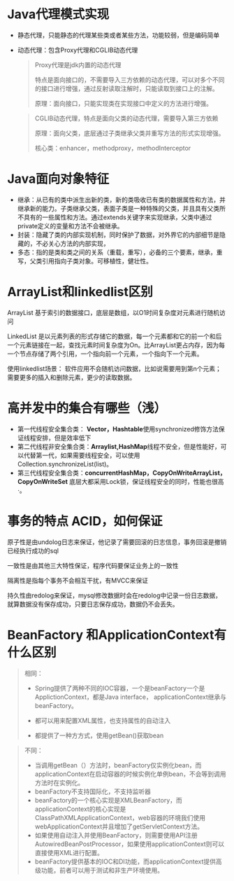# Java代理模式实现

* 静态代理，只能静态的代理某些类或者某些方法，功能较弱，但是编码简单

* 动态代理：包含Proxy代理和CGLIB动态代理

  >Proxy代理是jdk内置的动态代理
  >
  >特点是面向接口的，不需要导入三方依赖的动态代理，可以对多个不同的接口进行增强，通过反射读取注解时，只能读取到接口上的注解。
  >
  >原理：面向接口，只能实现类在实现接口中定义的方法进行增强。

  > CGLIB动态代理，特点是面向父类的动态代理，需要导入第三方依赖
  >
  > 原理：面向父类，底层通过子类继承父类并重写方法的形式实现增强。
  >
  > 核心类：enhancer，methodproxy，methodInterceptor 



# Java面向对象特征

* 继承：从已有的类中派生出新的类，新的类吸收已有类的数据属性和方法，并继承新的能力。子类继承父类，表面子类是一种特殊的父类，并且具有父类所不具有的一些属性和方法。通过extends关键字来实现继承，父类中通过private定义的变量和方法不会被继承。
* 封装：隐藏了类的内部实现机制，同时保护了数据，对外界它的内部细节是隐藏的，不必关心方法的内部实现，
* 多态：指的是类和类之间的关系（重载，重写），必备的三个要素，继承，重写，父类引用指向子类对象。可移植性，健壮性。





# ArrayList和linkedlist区别

ArrayList 基于索引的数据接口，底层是数组，以O1时间复杂度对元素进行随机访问

LinkedList 是以元素列表的形式存储它的数据，每一个元素都和它的前一个和后一个元素链接在一起，查找元素时间复杂度为On。比ArrayList更占内存，因为每一个节点存储了两个引用，一个指向前一个元素，一个指向下一个元素。

使用linkedlist场景： 软件应用不会随机访问数据，比如说需要用到第n个元素；需要更多的插入和删除元素，更少的读取数据。





# 高并发中的集合有哪些（浅）

* 第一代线程安全集合类： **Vector，Hashtable**使用synchronized修饰方法保证线程安排，但是效率低下
* 第二代线程非安全集合类：**Arraylist,HashMap**线程不安全，但是性能好，可以代替第一代，如果需要线程安全，可以使用Collection.synchronizeList(list)。
* 第三代线程安全集合类：**concurrentHashMap，CopyOnWriteArrayList，CopyOnWriteSet** 底层大都采用Lock锁，保证线程安全的同时，性能也很高·。





# 事务的特点 ACID，如何保证

原子性是由undolog日志来保证，他记录了需要回滚的日志信息，事务回滚是撤销已经执行成功的sql

一致性是由其他三大特性保证，程序代码要保证业务上的一致性

隔离性是指每个事务不会相互干扰，有MVCC来保证

持久性由redolog来保证，mysql修改数据时会在redolog中记录一份日志数据，就算数据没有保存成功，只要日志保存成功，数据仍不会丢失。



# BeanFactory 和ApplicationContext有什么区别

> 相同：
>
> * Spring提供了两种不同的IOC容器，一个是beanFactory一个是ApplictionContext，都是Java interface， applicationContext继承与beanFactory。
>
> * 都可以用来配置XML属性，也支持属性的自动注入
> * 都提供了一种方方式，使用getBean()获取bean



> 不同：
>
> * 当调用getBean（）方法时，beanFactory仅实例化bean，而applicationContext在启动容器的时候实例化单例bean，不会等到调用方法时在实例化。
> * beanFactory不支持国际化，不支持监听器
> * beanFactory的一个核心实现是XMLBeanFactory，而applicationContext的核心实现是ClassPathXMLApplicationContext，web容器的环境我们使用webApplicationContext并且增加了getServletContext方法。
> * 如果使用自动注入并使用BeanFactory，则需要使用API注册AutowiredBeanPostProcessor，如果使用applicationContext则可以直接使用XML进行配置。
> * beanFactory提供基本的IOC和DI功能，而applicationContext提供高级功能，前者可以用于测试和非生产环境使用。

